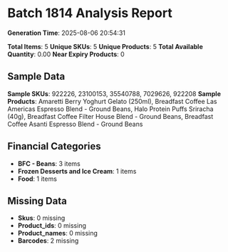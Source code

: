 # Batch 1814 Analysis Report

**Generation Time**: 2025-08-06 20:54:31

**Total Items**: 5
**Unique SKUs**: 5
**Unique Products**: 5
**Total Available Quantity**: 0.00
**Near Expiry Products**: 0

## Sample Data
**Sample SKUs**: 922226, 23100153, 35540788, 7029626, 922208
**Sample Products**: Amaretti Berry Yoghurt Gelato (250ml), Breadfast Coffee Las Americas Espresso Blend - Ground Beans, Halo Protein Puffs Sriracha (40g), Breadfast Coffee Filter House Blend - Ground Beans, Breadfast Coffee Asanti Espresso Blend - Ground Beans

## Financial Categories
- **BFC - Beans**: 3 items
- **Frozen Desserts and Ice Cream**: 1 items
- **Food**: 1 items

## Missing Data
- **Skus**: 0 missing
- **Product_ids**: 0 missing
- **Product_names**: 0 missing
- **Barcodes**: 2 missing
